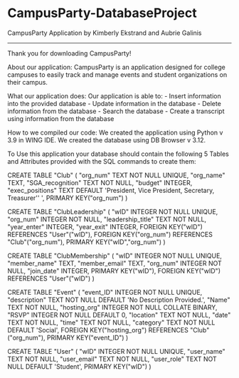 # CampusParty-DatabaseProject

CampusParty Application by Kimberly Ekstrand and Aubrie Galinis

-------------------------------------------------------------------------------------------------------------------------------------------------

Thank you for downloading CampusParty!

About our application: CampusParty is an application designed for college campuses to easily track and manage events and student organizations
		       on their campus.

What our application does: Our application is able to:
			   - Insert information into the provided database
			   - Update information in the database
			   - Delete information from the database
			   - Search the database
			   - Create a transcript using information from the database

How to we compiled our code: We created the application using Python v 3.9 in WING IDE.
                             We created the database using DB Browser v 3.12.
			     
			   
			  
To Use this application your database should contain the following 5 Tables and Attributes provided with the SQL commands to create them: 

CREATE TABLE "Club" ( "org_num" TEXT NOT NULL UNIQUE, "org_name" TEXT, "SGA_recognition" TEXT NOT NULL, "budget" INTEGER, "exec_positions" TEXT DEFAULT 'President, Vice President, Secretary, Treasurer'' ', PRIMARY KEY("org_num") )

CREATE TABLE "ClubLeadership" ( "wID" INTEGER NOT NULL UNIQUE, "org_num" INTEGER NOT NULL, "leadership_title" TEXT NOT NULL, "year_enter" INTEGER, "year_exit" INTEGER, FOREIGN KEY("wID") REFERENCES "User"("wID"), FOREIGN KEY("org_num") REFERENCES "Club"("org_num"), PRIMARY KEY("wID","org_num") )

CREATE TABLE "ClubMembership" ( "wID" INTEGER NOT NULL UNIQUE, "member_name" TEXT, "member_email" TEXT, "org_num" INTEGER NOT NULL, "join_date" INTEGER, PRIMARY KEY("wID"), FOREIGN KEY("wID") REFERENCES "User"("wID") )

CREATE TABLE "Event" ( "event_ID" INTEGER NOT NULL UNIQUE, "description" TEXT NOT NULL DEFAULT 'No Description Provided.', "Name" TEXT NOT NULL, "hosting_org" INTEGER NOT NULL COLLATE BINARY, "RSVP" INTEGER NOT NULL DEFAULT 0, "location" TEXT NOT NULL, "date" TEXT NOT NULL, "time" TEXT NOT NULL, "category" TEXT NOT NULL DEFAULT 'Social', FOREIGN KEY("hosting_org") REFERENCES "Club"("org_num"), PRIMARY KEY("event_ID") )

CREATE TABLE "User" ( "wID" INTEGER NOT NULL UNIQUE, "user_name" TEXT NOT NULL, "user_email" TEXT NOT NULL, "user_role" TEXT NOT NULL DEFAULT 'Student', PRIMARY KEY("wID") )
